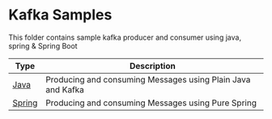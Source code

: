 # Kafka Samples

This folder contains sample kafka producer and consumer using java, spring & Spring Boot


| Type                                                                         | Description                                                                             |
|------------------------------------------------------------------------------|-----------------------------------------------------------------------------------------|
| [Java](./java)                                                               | Producing and consuming Messages using Plain Java and Kafka                             |
| [Spring](./spring)                                                           | Producing and consuming Messages using Pure Spring                                      |
